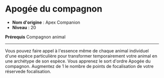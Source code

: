 # Apogée du compagnon

 * **Nom d'origine** : Apex Companion
 * **Niveau** : 20


<p><strong>Prérequis</strong> Compagnon animal</p>
<hr />
<p>Vous pouvez faire appel à l'essence même de chaque animal individuel d'une espèce particulière pour transformer temporairement votre animal en une archétype de son espèce. Vous apprenez le sort d'ordre Apogée du compagnon. Augmentez de 1 le nombre de points de focalisation de votre réservede focalisation.</p>